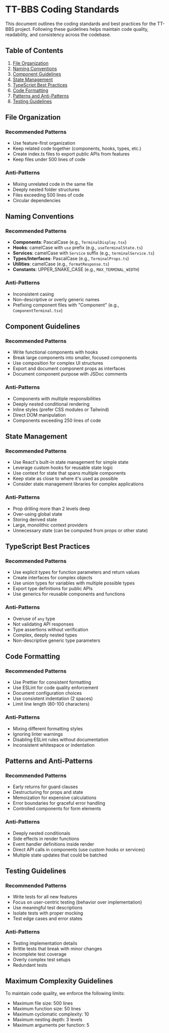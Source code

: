 # TT-BBS Coding Standards

This document outlines the coding standards and best practices for the TT-BBS project. Following these guidelines helps maintain code quality, readability, and consistency across the codebase.

## Table of Contents

1. [File Organization](#file-organization)
2. [Naming Conventions](#naming-conventions)
3. [Component Guidelines](#component-guidelines)
4. [State Management](#state-management)
5. [TypeScript Best Practices](#typescript-best-practices)
6. [Code Formatting](#code-formatting)
7. [Patterns and Anti-Patterns](#patterns-and-anti-patterns)
8. [Testing Guidelines](#testing-guidelines)

## File Organization

### Recommended Patterns

- Use feature-first organization
- Keep related code together (components, hooks, types, etc.)
- Create index.ts files to export public APIs from features
- Keep files under 500 lines of code

### Anti-Patterns

- Mixing unrelated code in the same file
- Deeply nested folder structures
- Files exceeding 500 lines of code
- Circular dependencies

## Naming Conventions

### Recommended Patterns

- **Components**: PascalCase (e.g., `TerminalDisplay.tsx`)
- **Hooks**: camelCase with `use` prefix (e.g., `useTerminalState.ts`)
- **Services**: camelCase with `Service` suffix (e.g., `terminalService.ts`)
- **Types/Interfaces**: PascalCase (e.g., `TerminalProps.ts`)
- **Utilities**: camelCase (e.g., `formatResponse.ts`)
- **Constants**: UPPER_SNAKE_CASE (e.g., `MAX_TERMINAL_WIDTH`)

### Anti-Patterns

- Inconsistent casing
- Non-descriptive or overly generic names
- Prefixing component files with "Component" (e.g., `ComponentTerminal.tsx`)

## Component Guidelines

### Recommended Patterns

- Write functional components with hooks
- Break large components into smaller, focused components
- Use composition for complex UI structures
- Export and document component props as interfaces
- Document component purpose with JSDoc comments

### Anti-Patterns

- Components with multiple responsibilities
- Deeply nested conditional rendering
- Inline styles (prefer CSS modules or Tailwind)
- Direct DOM manipulation
- Components exceeding 250 lines of code

## State Management

### Recommended Patterns

- Use React's built-in state management for simple state
- Leverage custom hooks for reusable state logic
- Use context for state that spans multiple components
- Keep state as close to where it's used as possible
- Consider state management libraries for complex applications

### Anti-Patterns

- Prop drilling more than 2 levels deep
- Over-using global state
- Storing derived state
- Large, monolithic context providers
- Unnecessary state (can be computed from props or other state)

## TypeScript Best Practices

### Recommended Patterns

- Use explicit types for function parameters and return values
- Create interfaces for complex objects
- Use union types for variables with multiple possible types
- Export type definitions for public APIs
- Use generics for reusable components and functions

### Anti-Patterns

- Overuse of `any` type
- Not validating API responses
- Type assertions without verification
- Complex, deeply nested types
- Non-descriptive generic type parameters

## Code Formatting

### Recommended Patterns

- Use Prettier for consistent formatting
- Use ESLint for code quality enforcement
- Document configuration choices
- Use consistent indentation (2 spaces)
- Limit line length (80-100 characters)

### Anti-Patterns

- Mixing different formatting styles
- Ignoring linter warnings
- Disabling ESLint rules without documentation
- Inconsistent whitespace or indentation

## Patterns and Anti-Patterns

### Recommended Patterns

- Early returns for guard clauses
- Destructuring for props and state
- Memoization for expensive calculations
- Error boundaries for graceful error handling
- Controlled components for form elements

### Anti-Patterns

- Deeply nested conditionals
- Side effects in render functions
- Event handler definitions inside render
- Direct API calls in components (use custom hooks or services)
- Multiple state updates that could be batched

## Testing Guidelines

### Recommended Patterns

- Write tests for all new features
- Focus on user-centric testing (behavior over implementation)
- Use meaningful test descriptions
- Isolate tests with proper mocking
- Test edge cases and error states

### Anti-Patterns

- Testing implementation details
- Brittle tests that break with minor changes
- Incomplete test coverage
- Overly complex test setups
- Redundant tests

## Maximum Complexity Guidelines

To maintain code quality, we enforce the following limits:

- Maximum file size: 500 lines
- Maximum function size: 50 lines
- Maximum cyclomatic complexity: 10
- Maximum nesting depth: 3 levels
- Maximum arguments per function: 5
